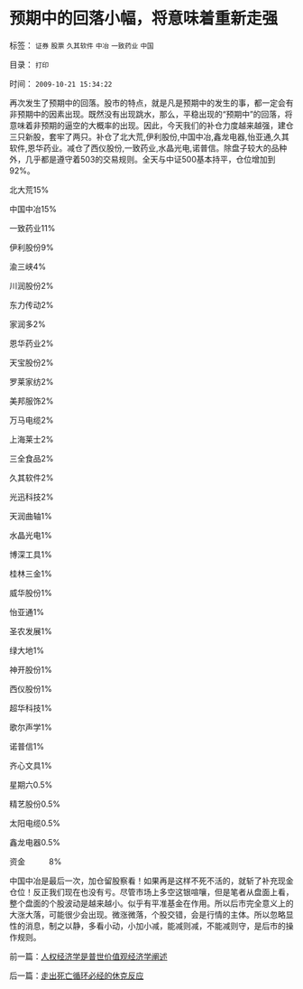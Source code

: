 # 预期中的回落小幅，将意味着重新走强

标签： `证券` `股票` `久其软件` `中冶` `一致药业` `中国` 

目录： `打印`

时间： `2009-10-21 15:34:22`

再次发生了预期中的回落。股市的特点，就是凡是预期中的发生的事，都一定会有非预期中的因素出现。既然没有出现跳水，那么，平稳出现的“预期中”的回落，将意味着非预期的逼空的大概率的出现。因此，今天我们的补仓力度越来越强，建仓三只新股，套牢了两只。补仓了北大荒,伊利股份,中国中冶,鑫龙电器,怡亚通,久其软件,恩华药业。减仓了西仪股份,一致药业,水晶光电,诺普信。除盘子较大的品种外，几乎都是遵守着503的交易规则。全天与中证500基本持平，仓位增加到92%。

北大荒15%

中国中冶15%

一致药业11%

伊利股份9%

渝三峡4%

川润股份2%

东力传动2%

家润多2%

恩华药业2%

天宝股份2%

罗莱家纺2%

美邦服饰2%

万马电缆2%

上海莱士2%

三全食品2%

久其软件2%

光迅科技2%

天润曲轴1%

水晶光电1%

博深工具1%

桂林三金1%

威华股份1%

怡亚通1%

圣农发展1%

绿大地1%

神开股份1%

西仪股份1%

超华科技1%

歌尔声学1%

诺普信1%

齐心文具1%

星期六0.5%

精艺股份0.5%

太阳电缆0.5%

鑫龙电器0.5%

资金　　　8%

中国中冶是最后一次，加仓留股察看！如果再是这样不死不活的，就斩了补充现金仓位！反正我们现在也没有亏。尽管市场上多空这银喧嚷，但是笔者从盘面上看，整个盘面的个股波动是越来越小。似乎有平准基金在作用。所以后市完全意义上的大涨大落，可能很少会出现。微涨微落，个股交错，会是行情的主体。所以忽略显性的消息，制之以静，多看小动，小加小减，能减则减，不能减则守，是后市的操作规则。



前一篇：[人权经济学是普世价值观经济学阐述](../../../2009/10/21/人权经济学是普世价值观经济学阐述.md)

后一篇：[走出死亡循环必经的休克反应](../../../2009/10/21/走出死亡循环必经的休克反应.md)